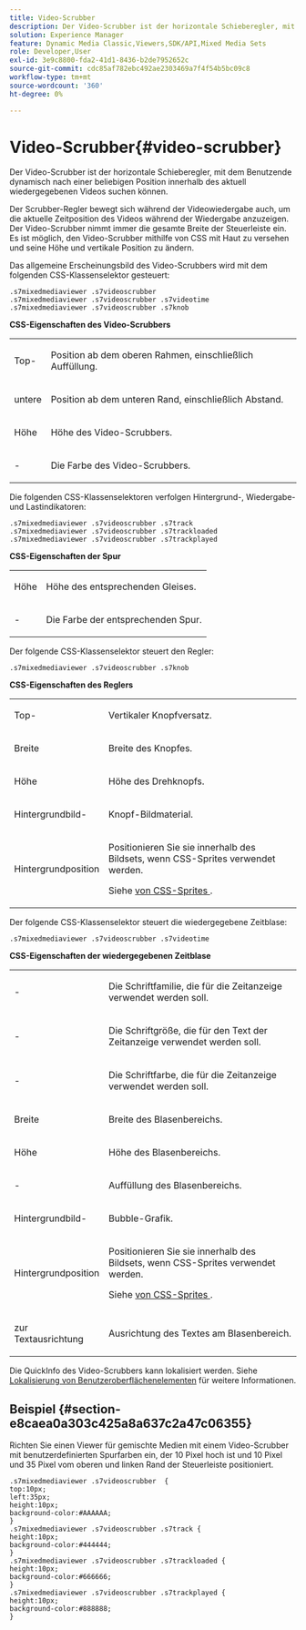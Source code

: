 ```yaml
---
title: Video-Scrubber
description: Der Video-Scrubber ist der horizontale Schieberegler, mit dem Benutzende dynamisch nach einer beliebigen Position innerhalb des aktuell wiedergegebenen Videos suchen können.
solution: Experience Manager
feature: Dynamic Media Classic,Viewers,SDK/API,Mixed Media Sets
role: Developer,User
exl-id: 3e9c8800-fda2-41d1-8436-b2de7952652c
source-git-commit: cdc85af782ebc492ae2303469a7f4f54b5bc09c8
workflow-type: tm+mt
source-wordcount: '360'
ht-degree: 0%

---
```


# Video-Scrubber{#video-scrubber}

Der Video-Scrubber ist der horizontale Schieberegler, mit dem Benutzende dynamisch nach einer beliebigen Position innerhalb des aktuell wiedergegebenen Videos suchen können.

<!--<a id="section_061E550C1C1D4DB2BD663A898895B38C"></a>-->

Der Scrubber-Regler bewegt sich während der Videowiedergabe auch, um die aktuelle Zeitposition des Videos während der Wiedergabe anzuzeigen. Der Video-Scrubber nimmt immer die gesamte Breite der Steuerleiste ein. Es ist möglich, den Video-Scrubber mithilfe von CSS mit Haut zu versehen und seine Höhe und vertikale Position zu ändern.

Das allgemeine Erscheinungsbild des Video-Scrubbers wird mit dem folgenden CSS-Klassenselektor gesteuert:

```
.s7mixedmediaviewer .s7videoscrubber 
.s7mixedmediaviewer .s7videoscrubber .s7videotime 
.s7mixedmediaviewer .s7videoscrubber .s7knob
```

**CSS-Eigenschaften des Video-Scrubbers**

<table id="table_C48C56E696304C9BAFEE71BA9EA9A174"> 
 <tbody> 
  <tr> 
   <td colname="col1"> <p> <span class="codeph"> Top-</span> </p> </td> 
   <td colname="col2"> <p>Position ab dem oberen Rahmen, einschließlich Auffüllung. </p> </td> 
  </tr> 
  <tr> 
   <td colname="col1"> <p> <span class="codeph"> untere </span> </p> </td> 
   <td colname="col2"> <p> Position ab dem unteren Rand, einschließlich Abstand. </p> </td> 
  </tr> 
  <tr> 
   <td colname="col1"> <p> <span class="codeph"> Höhe </span> </p> </td> 
   <td colname="col2"> <p>Höhe des Video-Scrubbers. </p> </td> 
  </tr> 
  <tr> 
   <td colname="col1"> <p> <span class="codeph">-</span> </p> </td> 
   <td colname="col2"> <p>Die Farbe des Video-Scrubbers. </p> </td> 
  </tr> 
 </tbody> 
</table>

Die folgenden CSS-Klassenselektoren verfolgen Hintergrund-, Wiedergabe- und Lastindikatoren:

```
.s7mixedmediaviewer .s7videoscrubber .s7track 
.s7mixedmediaviewer .s7videoscrubber .s7trackloaded 
.s7mixedmediaviewer .s7videoscrubber .s7trackplayed
```

**CSS-Eigenschaften der Spur**

<table id="table_46903DCACF314426B67783167ADF7715"> 
 <tbody> 
  <tr> 
   <td colname="col1"> <p> <span class="codeph"> Höhe </span> </p> </td> 
   <td colname="col2"> <p>Höhe des entsprechenden Gleises. </p> </td> 
  </tr> 
  <tr> 
   <td colname="col1"> <p> <span class="codeph">-</span> </p> </td> 
   <td colname="col2"> <p>Die Farbe der entsprechenden Spur. </p> </td> 
  </tr> 
 </tbody> 
</table>

Der folgende CSS-Klassenselektor steuert den Regler:

```
.s7mixedmediaviewer .s7videoscrubber .s7knob
```

**CSS-Eigenschaften des Reglers**

<table id="table_966826FB81114362A8D81D1EED38D512"> 
 <tbody> 
  <tr> 
   <td colname="col1"> <p> <span class="codeph"> Top-</span> </p> </td> 
   <td colname="col2"> <p>Vertikaler Knopfversatz. </p> </td> 
  </tr> 
  <tr> 
   <td colname="col1"> <p> <span class="codeph"> Breite </span> </p> </td> 
   <td colname="col2"> <p>Breite des Knopfes. </p> </td> 
  </tr> 
  <tr> 
   <td colname="col1"> <p> <span class="codeph"> Höhe </span> </p> </td> 
   <td colname="col2"> <p>Höhe des Drehknopfs. </p> </td> 
  </tr> 
  <tr> 
   <td colname="col1"> <p> <span class="codeph"> Hintergrundbild-</span> </p> </td> 
   <td colname="col2"> <p>Knopf-Bildmaterial. </p> </td> 
  </tr> 
  <tr> 
   <td colname="col1"> <p> <span class="codeph"> Hintergrundposition </span> </p> </td> 
   <td colname="col2"> <p> Positionieren Sie sie innerhalb des Bildsets, wenn CSS-Sprites verwendet werden. </p> <p>Siehe <a href="../../../c-html5-s7-aem-asset-viewers/c-html5-mixedmedia-viewer-about/c-html5-mixedmedia-viewer-customizingviewer/c-html5-mixedmedia-viewer-customizingviewer.md#section-209a43dfbddf4fc589e79cddaf233f50" format="dita" scope="local"> von CSS-Sprites </a>. </p> </td> 
  </tr> 
 </tbody> 
</table>

Der folgende CSS-Klassenselektor steuert die wiedergegebene Zeitblase:

```
.s7mixedmediaviewer .s7videoscrubber .s7videotime
```

**CSS-Eigenschaften der wiedergegebenen Zeitblase**

<table id="table_21E9AD3FBC8C4437BA02E5CD1BF7E831"> 
 <tbody> 
  <tr> 
   <td colname="col1"> <p> <span class="codeph">-</span> </p> </td> 
   <td colname="col2"> <p> Die Schriftfamilie, die für die Zeitanzeige verwendet werden soll. </p> </td> 
  </tr> 
  <tr> 
   <td colname="col1"> <p> <span class="codeph">-</span> </p> </td> 
   <td colname="col2"> <p> Die Schriftgröße, die für den Text der Zeitanzeige verwendet werden soll. </p> </td> 
  </tr> 
  <tr> 
   <td colname="col1"> <p> <span class="codeph">-</span> </p> </td> 
   <td colname="col2"> <p> Die Schriftfarbe, die für die Zeitanzeige verwendet werden soll. </p> </td> 
  </tr> 
  <tr> 
   <td colname="col1"> <p> <span class="codeph"> Breite </span> </p> </td> 
   <td colname="col2"> <p>Breite des Blasenbereichs. </p> </td> 
  </tr> 
  <tr> 
   <td colname="col1"> <p> <span class="codeph"> Höhe </span> </p> </td> 
   <td colname="col2"> <p>Höhe des Blasenbereichs. </p> </td> 
  </tr> 
  <tr> 
   <td colname="col1"> <p> <span class="codeph">-</span> </p> </td> 
   <td colname="col2"> <p>Auffüllung des Blasenbereichs. </p> </td> 
  </tr> 
  <tr> 
   <td colname="col1"> <p> <span class="codeph"> Hintergrundbild-</span> </p> </td> 
   <td colname="col2"> <p>Bubble-Grafik. </p> </td> 
  </tr> 
  <tr> 
   <td colname="col1"> <p> <span class="codeph"> Hintergrundposition </span> </p> </td> 
   <td colname="col2"> <p> Positionieren Sie sie innerhalb des Bildsets, wenn CSS-Sprites verwendet werden. </p> <p>Siehe <a href="../../../c-html5-s7-aem-asset-viewers/c-html5-mixedmedia-viewer-about/c-html5-mixedmedia-viewer-customizingviewer/c-html5-mixedmedia-viewer-customizingviewer.md#section-209a43dfbddf4fc589e79cddaf233f50" format="dita" scope="local"> von CSS-Sprites </a>. </p> </td> 
  </tr> 
  <tr> 
   <td colname="col1"> <p> </span> zur Textausrichtung <span class="codeph"> </p> </td> 
   <td colname="col2"> <p>Ausrichtung des Textes am Blasenbereich. </p> </td> 
  </tr> 
 </tbody> 
</table>

Die QuickInfo des Video-Scrubbers kann lokalisiert werden. Siehe [Lokalisierung von Benutzeroberflächenelementen](../../../c-html5-s7-aem-asset-viewers/c-html5-mixedmedia-viewer-about/c-html5-mixedmedia-viewer-localization.md#concept-16262b8096474d6c9c018c3e99110dd1) für weitere Informationen.

## Beispiel {#section-e8caea0a303c425a8a637c2a47c06355}

Richten Sie einen Viewer für gemischte Medien mit einem Video-Scrubber mit benutzerdefinierten Spurfarben ein, der 10 Pixel hoch ist und 10 Pixel und 35 Pixel vom oberen und linken Rand der Steuerleiste positioniert.

```
.s7mixedmediaviewer .s7videoscrubber  { 
top:10px; 
left:35px; 
height:10px; 
background-color:#AAAAAA; 
} 
.s7mixedmediaviewer .s7videoscrubber .s7track { 
height:10px; 
background-color:#444444; 
} 
.s7mixedmediaviewer .s7videoscrubber .s7trackloaded { 
height:10px; 
background-color:#666666; 
} 
.s7mixedmediaviewer .s7videoscrubber .s7trackplayed { 
height:10px; 
background-color:#888888; 
}
```
